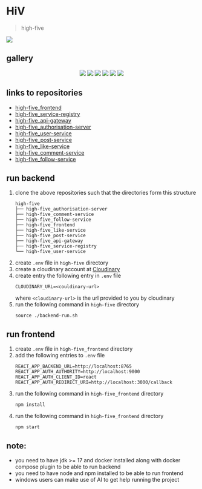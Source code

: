 # HiV
> high-five
<img src='high-five_assets/high-five.png'/>

## gallery
<center>
<img src='high-five_assets/login.jpeg'/>
<img src='high-five_assets/profile.jpeg'/>
<img src='high-five_assets/create-post.jpeg'/>
<img src='high-five_assets/comment-box.jpeg'/>
<img src='high-five_assets/comments.jpeg'/>
<img src='high-five_assets/like.jpeg'/>
</center>

## links to repositories
- [high-five_frontend](https://github.com/singhalmradul/high-five_frontend)
- [high-five_service-registry](https://github.com/singhalmradul/high-five_service-registry)
- [high-five_api-gateway](https://github.com/singhalmradul/high-five_api-gateway)
- [high-five_authorisation-server](https://github.com/singhalmradul/high-five_authorisation-server)
- [high-five_user-service](https://github.com/singhalmradul/high-five_user-service)
- [high-five_post-service](https://github.com/singhalmradul/high-five_post-service)
- [high-five_like-service](https://github.com/singhalmradul/high-five_like-service)
- [high-five_comment-service](https://github.com/singhalmradul/high-five_comment-service)
- [high-five_follow-service](https://github.com/singhalmradul/high-five_follow-service)

## run backend
1. clone the above repositories such that the directories form this structure
    ```
    high-five
    ├── high-five_authorisation-server
    ├── high-five_comment-service
    ├── high-five_follow-service
    ├── high-five_frontend
    ├── high-five_like-service
    ├── high-five_post-service
    ├── high-five_api-gateway
    ├── high-five_service-registry
    └── high-five_user-service
    ```
2. create `.env` file in `high-five` directory
3. create a cloudinary account at [Cloudinary](https://cloudinary.com/users/register_free)
4. create entry the following entry in `.env` file
    ```
    CLOUDINARY_URL=<couldinary-url>
    ```
    where `<cloudinary-url>` is the url provided to you by cloudinary
5. run the following command in `high-five` directory
    ```
    source ./backend-run.sh
    ```
## run frontend
1. create `.env` file in `high-five_frontend` directory
2. add the following entries to `.env` file
    ```
    REACT_APP_BACKEND_URL=http://localhost:8765
    REACT_APP_AUTH_AUTHORITY=http://localhost:9000
    REACT_APP_AUTH_CLIENT_ID=react
    REACT_APP_AUTH_REDIRECT_URI=http://localhost:3000/callback
    ```
3. run the following command in `high-five_frontend` directory
    ```
    npm install
    ```
4. run the following command in `high-five_frontend` directory
    ```
    npm start
    ```
## note:
- you need to have jdk >= 17 and docker installed along with docker compose plugin to be able to run backend
- you need to have node and npm installed to be able to run frontend
- windows users can make use of AI to get help running the project
